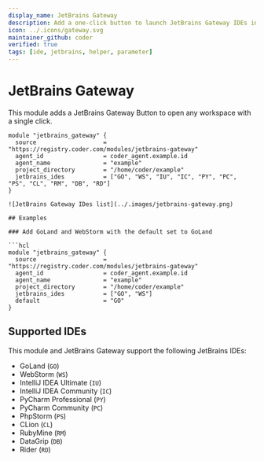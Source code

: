 ```yaml
---
display_name: JetBrains Gateway
description: Add a one-click button to launch JetBrains Gateway IDEs in the dashboard.
icon: ../.icons/gateway.svg
maintainer_github: coder
verified: true
tags: [ide, jetbrains, helper, parameter]
---
```


# JetBrains Gateway

This module adds a JetBrains Gateway Button to open any workspace with a single click.

```hcl
module "jetbrains_gateway" {
  source                   = "https://registry.coder.com/modules/jetbrains-gateway"
  agent_id                 = coder_agent.example.id
  agent_name               = "example"
  project_directory        = "/home/coder/example"
  jetbrains_ides           = ["GO", "WS", "IU", "IC", "PY", "PC", "PS", "CL", "RM", "DB", "RD"]
}

![JetBrains Gateway IDes list](../.images/jetbrains-gateway.png)

## Examples

### Add GoLand and WebStorm with the default set to GoLand

```hcl
module "jetbrains_gateway" {
  source                   = "https://registry.coder.com/modules/jetbrains-gateway"
  agent_id                 = coder_agent.example.id
  agent_name               = "example"
  project_directory        = "/home/coder/example"
  jetbrains_ides           = ["GO", "WS"]
  default                  = "GO"
}
```

## Supported IDEs

This module and JetBrains Gateway support the following JetBrains IDEs:

- GoLand (`GO`)
- WebStorm (`WS`)
- IntelliJ IDEA Ultimate (`IU`)
- IntelliJ IDEA Community (`IC`)
- PyCharm Professional (`PY`)
- PyCharm Community (`PC`)
- PhpStorm (`PS`)
- CLion (`CL`)
- RubyMine (`RM`)
- DataGrip (`DB`)
- Rider (`RD`)
